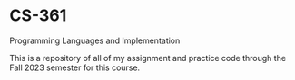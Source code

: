 # CS-361
Programming Languages and Implementation

This is a repository of all of my assignment and practice code through the Fall 2023 semester for this course.
